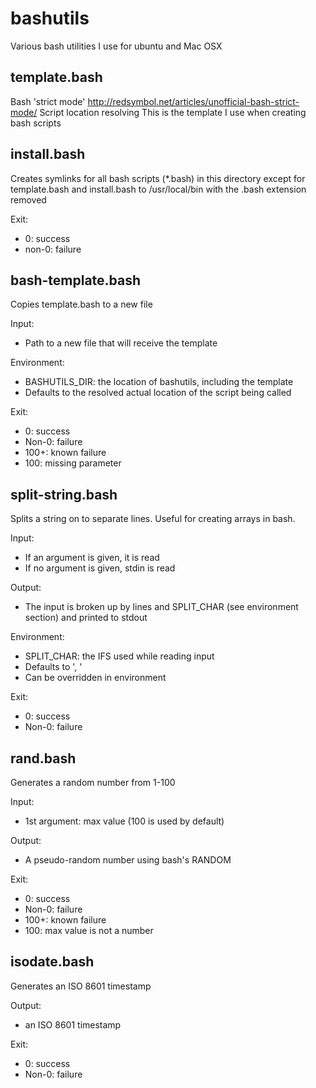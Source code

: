 bashutils
=========

Various bash utilities I use for ubuntu and Mac OSX

template.bash
-------------
Bash 'strict mode' http://redsymbol.net/articles/unofficial-bash-strict-mode/
Script location resolving
This is the template I use when creating bash scripts

install.bash
------------
Creates symlinks for all bash scripts (*.bash) in this directory except for 
template.bash and install.bash to /usr/local/bin with the .bash extension removed

Exit:
 - 0: success
 - non-0: failure

bash-template.bash
------------------
Copies template.bash to a new file

Input:
 - Path to a new file that will receive the template

Environment:
 - BASHUTILS_DIR: the location of bashutils, including the template
  - Defaults to the resolved actual location of the script being called

Exit:
 - 0: success
 - Non-0: failure
 - 100+: known failure
 - 100: missing parameter

split-string.bash
-----------------
Splits a string on to separate lines. Useful for creating arrays in bash.

Input:
 - If an argument is given, it is read
 - If no argument is given, stdin is read

Output:
 - The input is broken up by lines and SPLIT_CHAR (see environment section) 
 and printed to stdout

Environment:
 - SPLIT_CHAR: the IFS used while reading input
  - Defaults to ', '
  - Can be overridden in environment

Exit:
 - 0: success
 - Non-0: failure

rand.bash
------------------
Generates a random number from 1-100

Input:
 - 1st argument: max value (100 is used by default)

Output:
 - A pseudo-random number using bash's RANDOM

Exit:
 - 0: success
 - Non-0: failure
 - 100+: known failure
 - 100: max value is not a number

isodate.bash
------------------
Generates an ISO 8601 timestamp

Output:
 - an ISO 8601 timestamp

Exit:
 - 0: success
 - Non-0: failure
